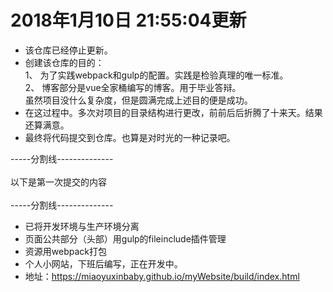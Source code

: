 # 2018年1月10日 21:55:04更新

- 该仓库已经停止更新。
- 创建该仓库的目的：<br>
	1、 为了实践webpack和gulp的配置。实践是检验真理的唯一标准。<br>
	2、 博客部分是vue全家桶编写的博客。用于毕业答辩。<br>
	虽然项目没什么复杂度，但是圆满完成上述目的便是成功。<br>
- 在这过程中。多次对项目的目录结构进行更改，前前后后折腾了十来天。结果还算满意。
- 最终将代码提交到仓库。也算是对时光的一种记录吧。

-----分割线--------------<br>
<br>
	以下是第一次提交的内容<br>
<br>
-----分割线--------------

- 已将开发环境与生产环境分离
- 页面公共部分（头部）用gulp的fileinclude插件管理
- 资源用webpack打包
- 个人小网站，下班后编写，正在开发中。
- 地址：https://miaoyuxinbaby.github.io/myWebsite/build/index.html